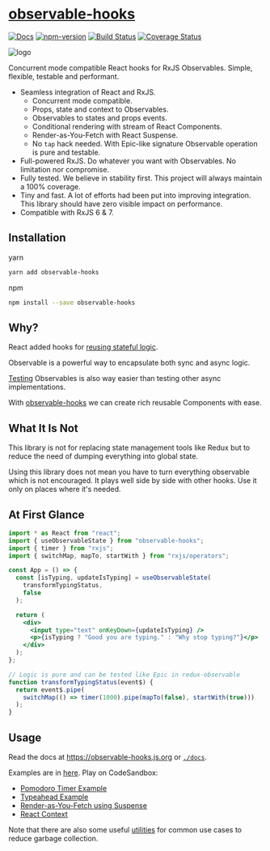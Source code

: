 # [observable-hooks](https://github.com/crimx/observable-hooks)

[![Docs](https://img.shields.io/badge/Docs-read-%23fdf9f5)](https://observable-hooks.js.org)
[![npm-version](https://img.shields.io/npm/v/observable-hooks.svg)](https://www.npmjs.com/package/observable-hooks)
[![Build Status](https://github.com/crimx/observable-hooks/actions/workflows/build.yml/badge.svg)](https://github.com/crimx/observable-hooks/actions/workflows/build.yml)
[![Coverage Status](https://img.shields.io/codeclimate/coverage/crimx/observable-hooks)](https://codeclimate.com/github/crimx/observable-hooks)

![logo](https://github.com/crimx/observable-hooks/blob/master/logo.jpg?raw=true)

Concurrent mode compatible React hooks for RxJS Observables. Simple, flexible, testable and performant.

- Seamless integration of React and RxJS.
  - Concurrent mode compatible.
  - Props, state and context to Observables.
  - Observables to states and props events.
  - Conditional rendering with stream of React Components.
  - Render-as-You-Fetch with React Suspense.
  - No `tap` hack needed. With Epic-like signature Observable operation is pure and testable.
- Full-powered RxJS. Do whatever you want with Observables. No limitation nor compromise.
- Fully tested. We believe in stability first. This project will always maintain a 100% coverage.
- Tiny and fast. A lot of efforts had been put into improving integration. This library should have zero visible impact on performance.
- Compatible with RxJS 6 & 7.

## Installation

yarn

```bash
yarn add observable-hooks
```

npm

```bash
npm install --save observable-hooks
```

## Why?

React added hooks for [reusing stateful logic](https://reactjs.org/docs/hooks-intro.html#its-hard-to-reuse-stateful-logic-between-components).

Observable is a powerful way to encapsulate both sync and async logic.

[Testing](https://rxjs-dev.firebaseapp.com/guide/testing/marble-testing) Observables is also way easier than testing other async implementations.

With [observable-hooks](https://github.com/crimx/observable-hooks) we can create rich reusable Components with ease.

## What It Is Not

This library is not for replacing state management tools like Redux but to reduce the need of dumping everything into global state.

Using this library does not mean you have to turn everything observable which is not encouraged. It plays well side by side with other hooks. Use it only on places where it's needed.

## At First Glance

```jsx
import * as React from "react";
import { useObservableState } from "observable-hooks";
import { timer } from "rxjs";
import { switchMap, mapTo, startWith } from "rxjs/operators";

const App = () => {
  const [isTyping, updateIsTyping] = useObservableState(
    transformTypingStatus,
    false
  );

  return (
    <div>
      <input type="text" onKeyDown={updateIsTyping} />
      <p>{isTyping ? "Good you are typing." : "Why stop typing?"}</p>
    </div>
  );
};

// Logic is pure and can be tested like Epic in redux-observable
function transformTypingStatus(event$) {
  return event$.pipe(
    switchMap(() => timer(1000).pipe(mapTo(false), startWith(true)))
  );
}
```

## Usage

Read the docs at <https://observable-hooks.js.org> or [`./docs`](./docs/).

Examples are in [here](https://github.com/crimx/observable-hooks/tree/master/examples). Play on CodeSandbox:

- [Pomodoro Timer Example](https://codesandbox.io/s/github/crimx/observable-hooks/tree/master/examples/pomodoro-timer)
- [Typeahead Example](https://codesandbox.io/s/github/crimx/observable-hooks/tree/master/examples/typeahead)
- [Render-as-You-Fetch using Suspense](https://codesandbox.io/s/github/crimx/observable-hooks/tree/master/examples/suspense)
- [React Context](https://codesandbox.io/s/github/crimx/observable-hooks/tree/master/examples/context)

Note that there are also some useful [utilities](https://observable-hooks.js.org/api/helpers.html) for common use cases to reduce garbage collection.

[docs]: https://observable-hooks.js.org
